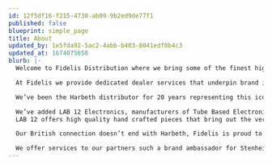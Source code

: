 ```yaml
---
id: 12f5df16-f215-4730-ab09-9b2ed9de77f1
published: false
blueprint: simple_page
title: About
updated_by: 1e5fda92-5ac2-4abb-b403-8041edf0b4c3
updated_at: 1674075658
blurb: |-
  Welcome to Fidelis Distribution where we bring some of the finest high end audio to our dealers and customers across the United States.

  At Fidelis we provide dedicated dealer services that underpin brand integrity with timely support, advertising with our audio industry partners, and participation in Audio shows.

  We’ve been the Harbeth distributor for 20 years representing this iconic BBC inspired loudspeaker company through our network of select dealers. 

  We’ve added LAB 12 Electronics, manufacturers of Tube Based Electronics from Greece.
  LAB 12 offers high quality hand crafted pieces that bring out the very best in tube based designs at incredibly attractive price points. 

  Our British connection doesn’t end with Harbeth, Fidelis is proud to have added NEAT Acoustics to our portfolio. The NEAT ranges provide us with unique loudspeaker designs incorporating ribbon tweeters and Isobaric woofer designs that deliver stunning bass dynamics. 

  We offer services to our partners such a brand ambassador for Stenheim Loudspeakers/ Switzerland, Stein Music/Germany and  Audio Analogue/Italy.
---
```

